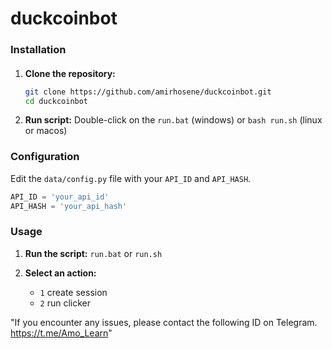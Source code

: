 # duckcoinbot

### Installation

#### 

1. **Clone the repository:**
    ```bash
    git clone https://github.com/amirhosene/duckcoinbot.git
    cd duckcoinbot
    ```

2. **Run script:**
	Double-click on the `run.bat` (windows) or `bash run.sh` (linux or macos) 

### Configuration

Edit the `data/config.py` file with your `API_ID` and `API_HASH`.

```python
API_ID = 'your_api_id'
API_HASH = 'your_api_hash'
```

### Usage

1. **Run the script:**
    ```run.bat``` or ```run.sh```

2. **Select an action:**
    - `1` create session
    - `2` run clicker
  
"If you encounter any issues, please contact the following ID on Telegram. https://t.me/Amo_Learn"
